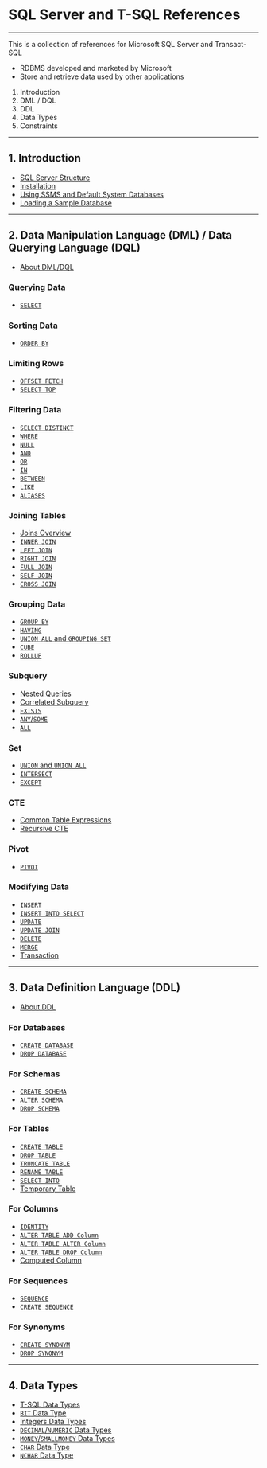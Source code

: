 # SQL Server and T-SQL References

---

This is a collection of references for Microsoft SQL Server and Transact-SQL

- RDBMS developed and marketed by Microsoft
- Store and retrieve data used by other applications

1. Introduction
2. DML / DQL
3. DDL
4. Data Types
5. Constraints

---

## 1. Introduction

- [SQL Server Structure](01-introduction/00-sqlserver-structure.md)
- [Installation](01-introduction/01-installation.md)
- [Using SSMS and Default System Databases](01-introduction/02-using-ssms-and-default-sys-dbs.md)
- [Loading a Sample Database](01-introduction/03-loading-sample-db.md)

---

## 2. Data Manipulation Language (DML) / Data Querying Language (DQL)

- [About DML/DQL](02-dml-dql/readme.md)

### Querying Data

- [`SELECT`](02-dml-dql/01-querying-data/01-select.md)

### Sorting Data

- [`ORDER BY`](02-dml-dql/02-sorting-data/01-order-by.md)

### Limiting Rows

- [`OFFSET FETCH`](02-dml-dql/03-limiting-rows/01-offset-fetch.md)
- [`SELECT TOP`](02-dml-dql/03-limiting-rows/02-select-top.md)

### Filtering Data

- [`SELECT DISTINCT`](02-dml-dql/04-filtering-data/01-select-distinct.md)
- [`WHERE`](02-dml-dql/04-filtering-data/02-where.md)
- [`NULL`](02-dml-dql/04-filtering-data/03-null.md)
- [`AND`](02-dml-dql/04-filtering-data/04-and.md)
- [`OR`](02-dml-dql/04-filtering-data/05-or.md)
- [`IN`](02-dml-dql/04-filtering-data/06-in.md)
- [`BETWEEN`](02-dml-dql/04-filtering-data/07-between.md)
- [`LIKE`](02-dml-dql/04-filtering-data/08-like.md)
- [`ALIASES`](02-dml-dql/04-filtering-data/09-aliases.md)

### Joining Tables

- [Joins Overview](02-dml-dql/05-joining-tables/01-joins-overview.md)
- [`INNER JOIN`](02-dml-dql/05-joining-tables/02-inner-join.md)
- [`LEFT JOIN`](02-dml-dql/05-joining-tables/03-left-join.md)
- [`RIGHT JOIN`](02-dml-dql/05-joining-tables/04-right-join.md)
- [`FULL JOIN`](02-dml-dql/05-joining-tables/05-full-join.md)
- [`SELF JOIN`](02-dml-dql/05-joining-tables/06-self-join.md)
- [`CROSS JOIN`](02-dml-dql/05-joining-tables/07-cross-join.md)

### Grouping Data

- [`GROUP BY`](02-dml-dql/06-grouping-data/01-group-by.md)
- [`HAVING`](02-dml-dql/06-grouping-data/02-having.md)
- [`UNION ALL` and `GROUPING SET`](02-dml-dql/06-grouping-data/03-union-all-and-grouping-sets.md)
- [`CUBE`](02-dml-dql/06-grouping-data/04-cube.md)
- [`ROLLUP`](02-dml-dql/06-grouping-data/05-rollup.md)

### Subquery

- [Nested Queries](02-dml-dql/07-subquery/01-nested-queries.md)
- [Correlated Subquery](02-dml-dql/07-subquery/02-correlated-subquery.md)
- [`EXISTS`](02-dml-dql/07-subquery/03-exists.md)
- [`ANY`/`SOME`](02-dml-dql/07-subquery/04-any-some.md)
- [`ALL`](02-dml-dql/07-subquery/05-all.md)

### Set

- [`UNION` and `UNION ALL`](02-dml-dql/08-set/01-union-union-all.md)
- [`INTERSECT`](02-dml-dql/08-set/02-intersect.md)
- [`EXCEPT`](02-dml-dql/08-set/03-except.md)

### CTE

- [Common Table Expressions](02-dml-dql/09-cte/01-common-table-expressions.md)
- [Recursive CTE](02-dml-dql/09-cte/02-recursive-cte.md)

### Pivot

- [`PIVOT`](02-dml-dql/10-pivot/01-pivot.md)

### Modifying Data

- [`INSERT`](02-dml-dql/11-modifying-data/01-insert.md)
- [`INSERT INTO SELECT`](02-dml-dql/11-modifying-data/02-insert-into-select.md)
- [`UPDATE`](02-dml-dql/11-modifying-data/03-update.md)
- [`UPDATE JOIN`](02-dml-dql/11-modifying-data/04-update-join.md)
- [`DELETE`](02-dml-dql/11-modifying-data/05-delete.md)
- [`MERGE`](02-dml-dql/11-modifying-data/06-merge.md)
- [Transaction](02-dml-dql/11-modifying-data/07-transaction.md)

---

## 3. Data Definition Language (DDL)

- [About DDL](03-ddl/about.md)

### For Databases

- [`CREATE DATABASE`](03-ddl/01-database/01-create-database.md)
- [`DROP DATABASE`](03-ddl/01-database/02-drop-database.md)

### For Schemas

- [`CREATE SCHEMA`](03-ddl/02-schema/01-create-schema.md)
- [`ALTER SCHEMA`](03-ddl/02-schema/02-alter-schema.md)
- [`DROP SCHEMA`](03-ddl/02-schema/03-drop-schema.md)

### For Tables

- [`CREATE TABLE`](03-ddl/03-table/01-create-table.md)
- [`DROP TABLE`](03-ddl/03-table/02-drop-table.md)
- [`TRUNCATE TABLE`](03-ddl/03-table/03-truncate-table.md)
- [`RENAME TABLE`](03-ddl/03-table/04-rename-table.md)
- [`SELECT INTO`](03-ddl/03-table/05-select-into.md)
- [Temporary Table](03-ddl/03-table/06-temporary-table.md)

### For Columns

- [`IDENTITY`](03-ddl/04-column/01-identity-column.md)
- [`ALTER TABLE ADD Column`](03-ddl/04-column/02-alter-table-add-column.md)
- [`ALTER TABLE ALTER Column`](03-ddl/04-column/03-alter-table-alter-column.md)
- [`ALTER TABLE DROP Column`](03-ddl/04-column/04-alter-table-drop-column.md)
- [Computed Column](03-ddl/04-column/05-computed-column.md)

### For Sequences

- [`SEQUENCE`](03-ddl/05-sequence/01-sequence-object.md)
- [`CREATE SEQUENCE`](03-ddl/05-sequence/02-create-sequence.md)

### For Synonyms

- [`CREATE SYNONYM`](03-ddl/06-synonym/01-create-synonym.md)
- [`DROP SYNONYM`](03-ddl/06-synonym/02-drop-synonym.md)

---

## 4. Data Types

- [T-SQL Data Types](./04-data-types/01-tsql-data-types.md)
- [`BIT` Data Type](./04-data-types/02-bit-data-type.md)
- [Integers Data Types](./04-data-types/03-integer-data-types.md)
- [`DECIMAL`/`NUMERIC` Data Types](./04-data-types/04-decimal-numeric-data-type.md)
- [`MONEY`/`SMALLMONEY` Data Types](./04-data-types/05-money-smallmoney-data-types.md)
- [`CHAR` Data Type](./04-data-types/06-char-data-type.md)
- [`NCHAR` Data Type](./04-data-types/07-nchar-data-type.md)
